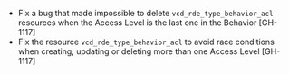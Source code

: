 * Fix a bug that made impossible to delete `vcd_rde_type_behavior_acl` resources when the Access Level is the last one
  in the Behavior [GH-1117]
* Fix the resource `vcd_rde_type_behavior_acl` to avoid race conditions when creating, updating or deleting more than one
  Access Level [GH-1117]
